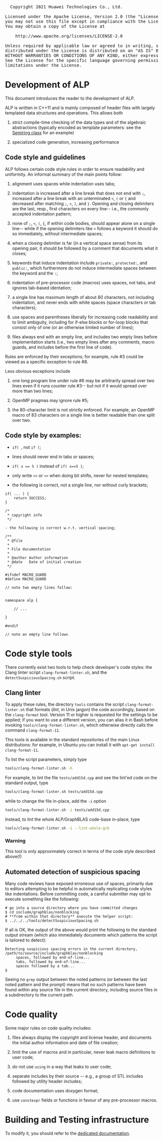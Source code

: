 
<pre>
  Copyright 2021 Huawei Technologies Co., Ltd.

Licensed under the Apache License, Version 2.0 (the "License");
you may not use this file except in compliance with the License.
You may obtain a copy of the License at

    http://www.apache.org/licenses/LICENSE-2.0

Unless required by applicable law or agreed to in writing, software
distributed under the License is distributed on an "AS IS" BASIS,
WITHOUT WARRANTIES OR CONDITIONS OF ANY KIND, either express or implied.
See the License for the specific language governing permissions and
limitations under the License.
</pre>


# Development of ALP

This document introduces the reader to the development of ALP.

ALP is written in C++11 and is mainly composed of header files with largely
templated data structures and operations. This allows both

1. strict compile-time checking of the data types and of the algebraic
abstractions (typically encoded as template parameters: see the
[Semiring class](include/graphblas/semiring.hpp) for an example)

2. specialized code generation, increasing performance


## Code style and guidelines

ALP follows certain code style rules in order to ensure readability and
uniformity. An informal summary of the main points follow:

1. alignment uses spaces while indentation uses tabs;

2. indentation is increased after a line break that does not end with `;`,
   increased after a line break with an unterminated `<`, `(` or `{` and
   decreased after matching `;`, `>`, `)`, and `}`. Opening and closing
   delimiters are the last, resp., first characters on every line-- i.e., the
   commonly accepted indentation pattern;

3. none of `;`, `<`, `(`, `{`, if within code bodies, should appear alone on a
   single line-- while if the opening delimiters like `<` follows a keyword it
   should do so immediately, without intermediate spaces;

4. when a closing delimiter is far (in a vertical space sense) from its opening
   pair, it should be followed by a comment that documents what it closes;

5. keywords that induce indentation include `private:`, `protected:`, and
   `public:`, which furthermore do not induce intermediate spaces between the
   keyword and the `:`;

6. indentation of pre-processor code (macros) uses spaces, not tabs, and ignores
   tab-based identation;

7. a single line has maximum length of about 80 characters, not including
   indentation, and never ends with white spaces (space characters or tab
   characters);

8. use spaces and parentheses liberally for increasing code readability and to
   limit ambiguity, including for if-else blocks or for-loop blocks that consist
   only of one (or an otherwise limited number of lines);

9. files always end with an empty line, and includes two empty lines before
   implementation starts (i.e., two empty lines after any comments, macro
   guards, and includes before the first line of code).

Rules are enforced by their exceptions; for example, rule #3 could be viewed as
a specific exception to rule #8.

Less obvious exceptions include

1. one long program line under rule #6 may be arbitrarily spread over two lines
   even if it runs counter rule #3-- but not if it would spread over more than
   two lines;

2. OpenMP pragmas may ignore rule #5;

3. the 80-character limit is not strictly enforced. For example, an OpenMP macro
   of 83 characters on a single line is better readable than one split over two.


## Code style by examples:

- `if( `, not `if (`;

- lines should never end in tabs or spaces;

- `if( x == 5 )` instead of `if( x==5 )`;

- only write `<<` or `>>` when doing bit shifts, never for nested templates;

- the following is correct, not a single line, nor without curly brackets;

```
if( ... ) {
	return SUCCESS;
}
```

```
/*
 * copyright info
 */

- the following is correct w.r.t. vertical spacing;

/**
 * @file
 *
 * File documentation
 *
 * @author Author information
 * @date   Date of initial creation
 */

#ifndef MACRO_GUARD
#define MACRO_GUARD

// note two empty lines follow:


namespace alp {

	// ...

}

#endif

// note an empty line follows

```


# Code style tools

There currently exist two tools to help check developer's code styles: the Clang
linter script `clang-format-linter.sh`, and the `detectSuspiciousSpacing.sh`
script.

## Clang linter

To apply these rules, the directory `tools` contains the script
`clang-format-linter.sh` that formats (*lint*, in Unix jargon) the code
accordingly, based on the `clang-format` tool. Version 11 or higher is requested
for the settings to be applied; if you want to use a different version, you can
alias it in Bash before invoking `tools/clang-format-linter.sh`, which otherwise
directly calls the command `clang-format-11`.

This tools is available in the standard repositories of the main Linux
distributions: for example, in Ubuntu you can install it with
`apt-get install clang-format-11`.

To list the script parameters, simply type

```bash
tools/clang-format-linter.sh -h
```
For example, to lint the file `tests/add15d.cpp` and see the lint'ed code on the
standard output, type

```bash
tools/clang-format-linter.sh tests/add15d.cpp
```

while to change the file in-place, add the `-i` option

```bash
tools/clang-format-linter.sh -i tests/add15d.cpp
```

Instead, to lint the whole ALP/GraphBLAS code-base in-place, type

```bash
tools/clang-format-linter.sh -i --lint-whole-grb
```

### Warning

This tool is only approximately correct in terms of the code style described
above(!)


## Automated detection of suspicious spacing

Many code reviews have exposed erroneous use of spaces, primarily due to editors
attempting to be helpful in automatically replicating code styles like
indentations. Before committing code, a careful submitter may opt to execute
something like the following:

```
# go into a source directory where you have committed changes
$ cd include/graphblas/nonblocking
# **from within that directory** execute the helper script:
$ ../../../tools/detectSuspiciousSpacing.sh
```

If all is OK, the output of the above would print the following to the standard
output stream (which also immediately documents which patterns the script is
tailored to detect):

```
Detecting suspicious spacing errors in the current directory, /path/to/source/include/graphblas/nonblocking
	 spaces, followed by end-of-line...
	 tabs, followed by end-of-line...
	 spaces followed by a tab...
$
```

Seeing no `grep` output between the noted patterns (or between the last noted
pattern and the prompt) means that no such patterns have been found within any
source file in the current directory, including source files in a subdirectory
to the current path.


# Code quality

Some major rules on code quality includes:

1. files always display the copyright and license header, and documents the
   initial author information and date of file creation;

2. limit the use of macros and in particular, never leak macro definitions to
   user code;

3. do not use `using` in a way that leaks to user code;

4. separate includes by their source -- e.g., a group of STL includes followed
   by utility header includes;

5. code documentation uses doxygen format;

6. use `constexpr` fields or functions in favour of any pre-processor macros.


# Building and Testing infrastructure

To modify it, you should refer to the
[dedicated documentation](Build_and_test_infra.md).

